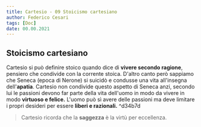 ```yaml
---
title: Cartesio - 09 Stoicismo cartesiano
author: Federico Cesari
tags: [Doc]
date: 00.00.2021
---
```

## Stoicismo cartesiano
Cartesio si può definire stoico quando dice di **vivere secondo ragione**, pensiero che condivide con la corrente stoica.
D'altro canto però sappiamo che Seneca (epoca di Nerone) si suicidò e condusse una vita all'insegna dell'**apatia**. 
Cartesio non condivide questo aspetto di Seneca anzi, secondo lui le passioni devono far parte della vita dell'uomo in modo da vivere in modo **virtuoso e felice.** L'uomo può sì avere delle passioni ma deve limitare i propri desideri per essere **liberi e razionali.** ^d34b7d

>Cartesio ricorda che la **saggezza** è la virtù per eccellenza.
